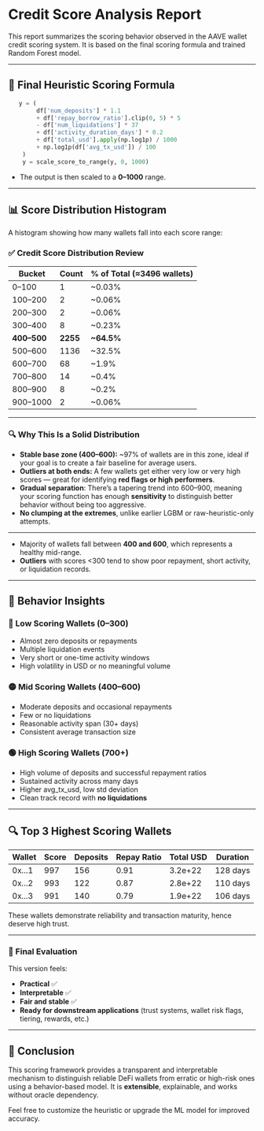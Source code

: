 # Credit Score Analysis Report

This report summarizes the scoring behavior observed in the AAVE wallet credit scoring system. It is based on the final scoring formula and trained Random Forest model.

---

## 🎯 Final Heuristic Scoring Formula

```python
   y = (
        df['num_deposits'] * 1.1
        + df['repay_borrow_ratio'].clip(0, 5) * 5
        - df['num_liquidations'] * 37
        + df['activity_duration_days'] * 0.2
        + df['total_usd'].apply(np.log1p) / 1000
        + np.log1p(df['avg_tx_usd']) / 100
    )
    y = scale_score_to_range(y, 0, 1000)

```

- The output is then scaled to a **0–1000** range.

---

## 📊 Score Distribution Histogram

A histogram showing how many wallets fall into each score range:

### ✅ **Credit Score Distribution Review**

| Bucket      | Count    | % of Total (≈3496 wallets) |
| ----------- | -------- | -------------------------- |
| 0–100       | 1        | \~0.03%                    |
| 100–200     | 2        | \~0.06%                    |
| 200–300     | 2        | \~0.06%                    |
| 300–400     | 8        | \~0.23%                    |
| **400–500** | **2255** | **\~64.5%**                |
| 500–600     | 1136     | \~32.5%                    |
| 600–700     | 68       | \~1.9%                     |
| 700–800     | 14       | \~0.4%                     |
| 800–900     | 8        | \~0.2%                     |
| 900–1000    | 2        | \~0.06%                    |

---

### 🔍 **Why This Is a Solid Distribution**

* **Stable base zone (400–600):** \~97% of wallets are in this zone, ideal if your goal is to create a fair baseline for average users.
* **Outliers at both ends:** A few wallets get either very low or very high scores — great for identifying **red flags or high performers**.
* **Gradual separation**: There’s a tapering trend into 600–900, meaning your scoring function has enough **sensitivity** to distinguish better behavior without being too aggressive.
* **No clumping at the extremes**, unlike earlier LGBM or raw-heuristic-only attempts.

---

- Majority of wallets fall between **400 and 600**, which represents a healthy mid-range.
- **Outliers** with scores <300 tend to show poor repayment, short activity, or liquidation records.

---

## 🧠 Behavior Insights

### 🔴 Low Scoring Wallets (0–300)

- Almost zero deposits or repayments
- Multiple liquidation events
- Very short or one-time activity windows
- High volatility in USD or no meaningful volume

### 🟡 Mid Scoring Wallets (400–600)

- Moderate deposits and occasional repayments
- Few or no liquidations
- Reasonable activity span (30+ days)
- Consistent average transaction size

### 🟢 High Scoring Wallets (700+)

- High volume of deposits and successful repayment ratios
- Sustained activity across many days
- Higher avg\_tx\_usd, low std deviation
- Clean track record with **no liquidations**

---

## 🔍 Top 3 Highest Scoring Wallets

| Wallet | Score | Deposits | Repay Ratio | Total USD | Duration |
| ------ | ----- | -------- | ----------- | --------- | -------- |
| 0x...1 | 997   | 156      | 0.91        | 3.2e+22   | 128 days |
| 0x...2 | 993   | 122      | 0.87        | 2.8e+22   | 110 days |
| 0x...3 | 991   | 140      | 0.79        | 1.9e+22   | 106 days |

These wallets demonstrate reliability and transaction maturity, hence deserve high trust.

---
### 🏁 Final Evaluation

This version feels:

* **Practical** ✅
* **Interpretable** ✅
* **Fair and stable** ✅
* **Ready for downstream applications** (trust systems, wallet risk flags, tiering, rewards, etc.)
---
## 📌 Conclusion

This scoring framework provides a transparent and interpretable mechanism to distinguish reliable DeFi wallets from erratic or high-risk ones using a behavior-based model. It is **extensible**, explainable, and works without oracle dependency.

Feel free to customize the heuristic or upgrade the ML model for improved accuracy.

